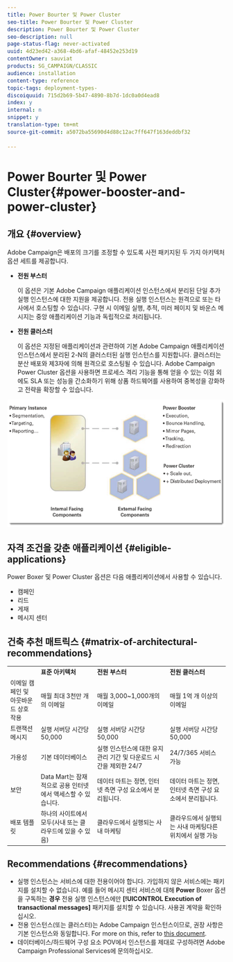 ```yaml
---
title: Power Bourter 및 Power Cluster
seo-title: Power Bourter 및 Power Cluster
description: Power Bourter 및 Power Cluster
seo-description: null
page-status-flag: never-activated
uuid: 4d23ed42-a368-4bd6-afaf-48452e253d19
contentOwner: sauviat
products: SG_CAMPAIGN/CLASSIC
audience: installation
content-type: reference
topic-tags: deployment-types-
discoiquuid: 715d2b69-5b47-4890-8b7d-1dc0a0d4ead8
index: y
internal: n
snippet: y
translation-type: tm+mt
source-git-commit: a5072ba55690d4d88c12ac7ff647f163deddbf32

---
```



# Power Bourter 및 Power Cluster{#power-booster-and-power-cluster}

## 개요 {#overview}

Adobe Campaign은 배포의 크기를 조정할 수 있도록 사전 패키지된 두 가지 아키텍처 옵션 세트를 제공합니다.

* **전원 부스터**

   이 옵션은 기본 Adobe Campaign 애플리케이션 인스턴스에서 분리된 단일 추가 실행 인스턴스에 대한 지원을 제공합니다. 전용 실행 인스턴스는 원격으로 또는 타사에서 호스팅할 수 있습니다. 구현 시 이메일 실행, 추적, 미러 페이지 및 바운스 메시지는 중앙 애플리케이션 기능과 독립적으로 처리됩니다.

* **전원 클러스터**

   이 옵션은 지정된 애플리케이션과 관련하여 기본 Adobe Campaign 애플리케이션 인스턴스에서 분리된 2-N의 클러스터된 실행 인스턴스를 지원합니다. 클러스터는 분산 배포와 제3자에 의해 원격으로 호스팅될 수 있습니다. Adobe Campaign Power Cluster 옵션을 사용하면 프로세스 격리 기능을 통해 얻을 수 있는 이점 외에도 SLA 또는 성능을 간소화하기 위해 상품 하드웨어를 사용하여 중복성을 강화하고 전략을 확장할 수 있습니다.

![](assets/architectural_options_diagram.png)

## 자격 조건을 갖춘 애플리케이션 {#eligible-applications}

Power Boxer 및 Power Cluster 옵션은 다음 애플리케이션에서 사용할 수 있습니다.

* 캠페인
* 리드
* 게재
* 메시지 센터

## 건축 추천 매트릭스 {#matrix-of-architectural-recommendations}

<table> 
 <tbody> 
  <tr> 
   <td> </td> 
   <td> <strong>표준 아키텍처</strong><br /> </td> 
   <td> <strong>전원 부스터</strong><br /> </td> 
   <td> <strong>전원 클러스터</strong><br /> </td> 
  </tr> 
  <tr> 
   <td> 이메일 캠페인 및 아웃바운드 상호 작용<br /> </td> 
   <td> 매월 최대 3천만 개의 이메일<br /> </td> 
   <td> 매월 3,000~1,000개의 이메일<br /> </td> 
   <td> 매월 1억 개 이상의 이메일<br /> </td> 
  </tr> 
  <tr> 
   <td> 트랜잭션 메시지<br /> </td> 
   <td> 실행 서버당 시간당 50,000<br /> </td> 
   <td> 실행 서버당 시간당 50,000<br /> </td> 
   <td> 실행 서버당 시간당 50,000<br /> </td> 
  </tr> 
  <tr> 
   <td> 가용성<br /> </td> 
   <td> 기본 데이터베이스<br /> </td> 
   <td> 실행 인스턴스에 대한 유지 관리 기간 및 다운로드 시간을 제외한 24/7<br /> </td> 
   <td> 24/7/365 서비스 가능<br /> </td> 
  </tr> 
  <tr> 
   <td> 보안<br /> </td> 
   <td> Data Mart는 잠재적으로 공용 인터넷에서 액세스할 수 있습니다.<br /> </td> 
   <td> 데이터 마트는 정면, 인터넷 측면 구성 요소에서 분리됩니다.<br /> </td> 
   <td> 데이터 마트는 정면, 인터넷 측면 구성 요소에서 분리됩니다.<br /> </td> 
  </tr> 
  <tr> 
   <td> 배포 템플릿<br /> </td> 
   <td> 하나의 사이트에서 모두(사내 또는 클라우드에 있을 수 있음)<br /> </td> 
   <td> 클라우드에서 실행되는 사내 마케팅<br /> </td> 
   <td> 클라우드에서 실행되는 사내 마케팅다른 위치에서 실행 가능<br /> </td> 
  </tr> 
 </tbody> 
</table>

## Recommendations {#recommendations}

* 실행 인스턴스는 서비스에 대한 전용이어야 합니다. 가입하지 않은 서비스에는 패키지를 설치할 수 없습니다. 예를 들어 메시지 센터 서비스에 대해 **Power** Boxer 옵션을 구독하는 **경우** 전용 실행 인스턴스에만 **[!UICONTROL Execution of transactional messages]** 패키지를 설치할 수 있습니다. 사용권 계약을 확인하십시오.
* 전용 인스턴스(또는 클러스터)는 Adobe Campaign 인스턴스이므로, 권장 사항은 기본 인스턴스와 동일합니다. For more on this, refer to [this document](../../production/using/foreword.md).
* 데이터베이스/하드웨어 구성 요소 POV에서 인스턴스를 제대로 구성하려면 Adobe Campaign Professional Services에 문의하십시오.

